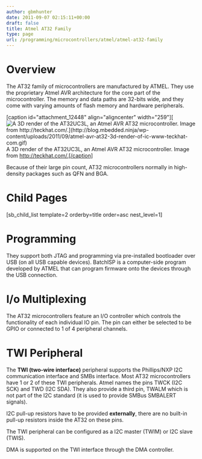 ```yaml
---
author: gbmhunter
date: 2011-09-07 02:15:11+00:00
draft: false
title: Atmel AT32 Family
type: page
url: /programming/microcontrollers/atmel/atmel-at32-family
---
```


# Overview

The AT32 family of microcontrollers are manufactured by ATMEL. They use the proprietary Atmel AVR architecture for the core part of the microcontroller. The memory and data paths are 32-bits wide, and they come with varying amounts of flash memory and hardware peripherals.

[caption id="attachment_12448" align="aligncenter" width="259"][![A 3D render of the AT32UC3L, an Atmel AVR AT32 microcontroller. Image from http://teckhat.com/.](http://blog.mbedded.ninja/wp-content/uploads/2011/09/atmel-avr-at32-3d-render-of-ic-www-teckhat-com.gif)
](http://blog.mbedded.ninja/wp-content/uploads/2011/09/atmel-avr-at32-3d-render-of-ic-www-teckhat-com.gif) A 3D render of the AT32UC3L, an Atmel AVR AT32 microcontroller. Image from http://teckhat.com/.[/caption]

Because of their large pin count, AT32 microcontrollers normally in high-density packages such as QFN and BGA.

# Child Pages

[sb_child_list template=2 orderby=title order=asc nest_level=1]

# Programming

They support both JTAG and programming via pre-installed bootloader over USB (on all USB capable devices). BatchISP is a computer-side program developed by ATMEL that can program firmware onto the devices through the USB connection.

# I/o Multiplexing

The AT32 microcontrollers feature an I/O controller which controls the functionality of each individual IO pin. The pin can either be selected to be GPIO or connected to 1 of 4 peripheral channels.

# TWI Peripheral

The **TWI (two-wire interface)** peripheral supports the Phillips/NXP I2C communication interface and SMBs interface. Most AT32 microcontrollers have 1 or 2 of these TWI peripherals. Atmel names the pins TWCK (I2C SCK) and TWD (I2C SDA). They also provide a third pin, TWALM which is not part of the I2C standard (it is used to provide SMBus SMBALERT signals).

I2C pull-up resistors have to be provided **externally**, there are no built-in pull-up resistors inside the AT32 on these pins.

The TWI peripheral can be configured as a I2C master (TWIM) or I2C slave (TWIS).

DMA is supported on the TWI interface through the DMA controller.
